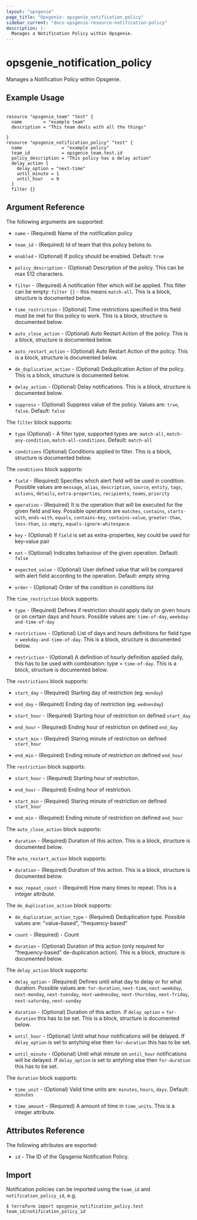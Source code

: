 ```yaml
---
layout: "opsgenie"
page_title: "Opsgenie: opsgenie_notification_policy"
sidebar_current: "docs-opsgenie-resource-notification-policy"
description: |-
  Manages a Notification Policy within Opsgenie.
---
```


# opsgenie\_notification\_policy

Manages a Notification Policy within Opsgenie.

## Example Usage

```hcl

resource "opsgenie_team" "test" {
  name        = "example team"
  description = "This team deals with all the things"

}
resource "opsgenie_notification_policy" "test" {
  name               = "example policy"
  team_id            = opsgenie_team.test.id
  policy_description = "This policy has a delay action"
  delay_action {
    delay_option = "next-time"
    until_minute = 1
    until_hour   = 9
  }
  filter {}
```

## Argument Reference

The following arguments are supported:

* `name` - (Required) Name of the notification policy

* `team_id` - (Required) Id of team that this policy belons to.

* `enabled` - (Optional) If policy should be enabled. Default: `true`

* `policy_description` - (Optional) Description of the policy. This can be max 512 characters.

* `filter` - (Required) A notification filter which will be applied. This filter can be empty: `filter {}` - this means `match-all`. This is a block, structure is documented below.

* `time_restriction` - (Optional) Time restrictions specified in this field must be met for this policy to work. This is a block, structure is documented below.

* `auto_close_action` - (Optional) Auto Restart Action of the policy. This is a block, structure is documented below.

* `auto_restart_action` - (Optional) Auto Restart Action of the policy. This is a block, structure is documented below.

* `de_duplication_action` - (Optional) Deduplication Action of the policy. This is a block, structure is documented below.

* `delay_action` - (Optional) Delay notifications. This is a block, structure is documented below.

* `suppress` - (Optional) Suppress value of the policy. Values are: `true`, `false`. Default: `false`


The `filter` block supports:

* `type` (Optional) - A filter type, supported types are: `match-all`, `match-any-condition`, `match-all-conditions`. Default: `match-all`

* `conditions` (Optional) Conditions applied to filter. This is a block, structure is documented below.

The `conditions` block supports:

* `field` - (Required) Specifies which alert field will be used in condition. Possible values are `message`, `alias`, `description`, `source`, `entity`, `tags`, `actions`, `details`, `extra-properties`, `recipients`, `teams`, `priority`

* `operation` - (Required) It is the operation that will be executed for the given field and key. Possible operations are `matches`, `contains`, `starts-with`, `ends-with`, `equals`, `contains-key`, `contains-value`, `greater-than`, `less-than`, `is-empty`, `equals-ignore-whitespace`.

* `key` - (Optional) If `field` is set as extra-properties, key could be used for key-value pair

* `not` - (Optional) Indicates behaviour of the given operation. Default: `false`

* `expected_value` - (Optional) User defined value that will be compared with alert field according to the operation. Default: empty string

* `order` - (Optional) Order of the condition in conditions list

The `time_restriction` block supports:

* `type` - (Required) Defines if restriction should apply daily on given hours or on certain days and hours. Possible values are: `time-of-day`, `weekday-and-time-of-day`

* `restrictions` - (Optional) List of days and hours definitions for field type = `weekday-and-time-of-day`. This is a block, structure is documented below.

* `restriction` - (Optional) A definition of hourly definition applied daily, this has to be used with combination: type = `time-of-day`. This is a block, structure is documented below.

The `restrictions` block supports:

* `start_day` - (Required) Starting day of restriction (eg. `monday`)

* `end_day` - (Required) Ending day of restriction (eg. `wednesday`)

* `start_hour` - (Required) Starting hour of restriction on defined `start_day`

* `end_hour` - (Required) Ending hour of restriction on defined `end_day`

* `start_min` - (Required) Staring minute of restriction on defined `start_hour`

* `end_min` - (Required) Ending minute of restriction on defined `end_hour`

The `restriction` block supports:

* `start_hour` - (Required) Starting hour of restriction.

* `end_hour` - (Required) Ending hour of restriction.

* `start_min` - (Required) Staring minute of restriction on defined `start_hour`

* `end_min` - (Required) Ending minute of restriction on defined `end_hour`

The `auto_close_action` block supports:

* `duration` - (Required) Duration of this action. This is a block, structure is documented below.

The `auto_restart_action` block supports:

* `duration` - (Required) Duration of this action. This is a block, structure is documented below.

* `max_repeat_count` - (Required) How many times to repeat. This is a integer attribute.

The `de_duplication_action` block supports:

* `de_duplication_action_type` - (Required) Deduplication type. Possible values are: "value-based", "frequency-based"

* `count` - (Required) - Count

* `duration` - (Optional) Duration of this action (only required for "frequency-based" de-duplication action). This is a block, structure is documented below.

The `delay_action` block supports:

* `delay_option` - (Required) Defines until what day to delay or for what duration. Possible values are: `for-duration`, `next-time`, `next-weekday`, `next-monday`, `next-tuesday`, `next-wednesday`, `next-thursday`, `next-friday`, `next-saturday`, `next-sunday`

* `duration` - (Optional) Duration of this action. If `delay_option` = `for-duration` this has to be set. This is a block, structure is documented below.

* `until_hour` - (Optional) Until what hour notifications will be delayed. If `delay_option` is set to antyhing else then `for-duration` this has to be set.

* `until_minute` - (Optional) Until what minute on `until_hour` notifications will be delayed. If `delay_option` is set to antyhing else then `for-duration` this has to be set.

The `duration` block supports:

* `time_unit` - (Optional) Valid time units are: `minutes`, `hours`, `days`. Default: `minutes`

* `time_amount` - (Required) A amount of time in `time_units`. This is a integer attribute.


## Attributes Reference

The following attributes are exported:

* `id` - The ID of the Opsgenie Notification Policy.

## Import

Notification policies can be imported using the `team_id` and `notification_policy_id`, e.g.

`$ terraform import opsgenie_notification_policy.test team_id/notification_policy_id`
